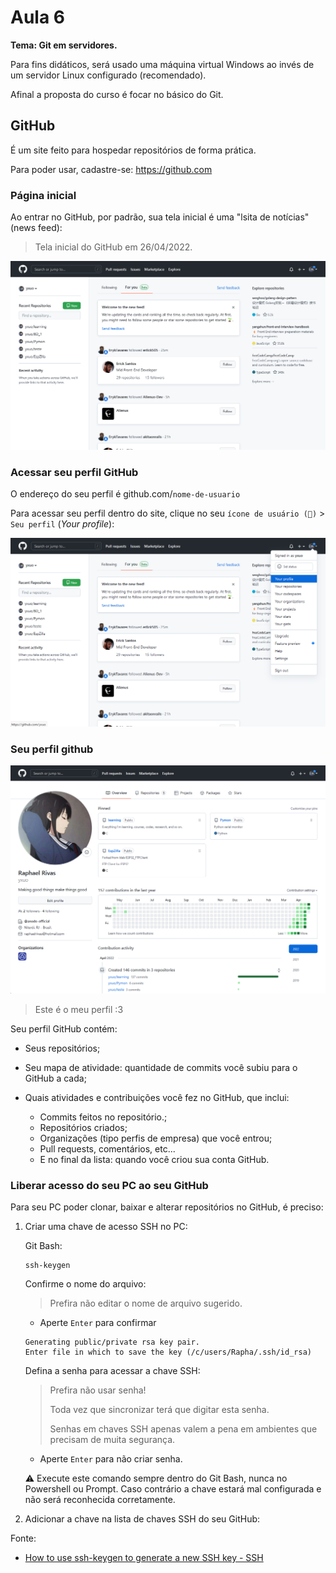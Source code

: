 # Aula 6

**Tema: Git em servidores.**

Para fins didáticos, será usado uma máquina virtual Windows ao invés de um servidor Linux configurado (recomendado).

Afinal a proposta do curso é focar no básico do Git.

## GitHub

É um site feito para hospedar repositórios de forma prática.

Para poder usar, cadastre-se: https://github.com

### Página inicial

Ao entrar no GitHub, por padrão, sua tela inicial é uma "lsita de notícias" (news feed):

> Tela inicial do GitHub em 26/04/2022.

![Tela inicial do GitHub após entrar](../../img/github-main-page-feed.png)

### Acessar seu perfil GitHub

O endereço do seu perfil é github.com/`nome-de-usuario`

Para acessar seu perfil dentro do site, clique no seu `ícone de usuário (🧑)` > `Seu perfil` (*Your profile*):

![Menu para entrar no seu perfil GitHub](../../img/github-menu-profile.png)

### Seu perfil github

![Tela do seu perfil do GitHub](../../img/github-profile.png)

> Este é o meu perfil :3

Seu perfil GitHub contém:

* Seus repositórios;

* Seu mapa de atividade: quantidade de commits você subiu para o GitHub a cada;

* Quais atividades e contribuições você fez no GitHub, que inclui:
  * Commits feitos no repositório.;
  * Repositórios criados;
  * Organizações (tipo perfis de empresa) que você entrou;
  * Pull requests, comentários, etc...
  * E no final da lista: quando você criou sua conta GitHub.

### Liberar acesso do seu PC ao seu GitHub

Para seu PC poder clonar, baixar e alterar repositórios no GitHub, é preciso:

1. Criar uma chave de acesso SSH no PC:

    Git Bash:

    ```git
    ssh-keygen
    ```

    Confirme o nome do arquivo:

    > Prefira não editar o nome de arquivo sugerido.

    * Aperte `Enter` para confirmar

    ```git
    Generating public/private rsa key pair.
    Enter file in which to save the key (/c/users/Rapha/.ssh/id_rsa)
    ```

    Defina a senha para acessar a chave SSH:

    > Prefira não usar senha!
    > 
    > Toda vez que sincronizar terá que digitar esta senha.
    >
    > Senhas em chaves SSH apenas valem a pena em ambientes que precisam de muita segurança.

    * Aperte `Enter` para não criar senha.

    :warning: Execute este comando sempre dentro do Git Bash, nunca no Powershell ou Prompt. Caso contrário a chave estará mal configurada e não será reconhecida corretamente.

2. Adicionar a chave na lista de chaves SSH do seu GitHub:

Fonte:

* [How to use ssh-keygen to generate a new SSH key - SSH](https://www.ssh.com/academy/ssh/keygen)